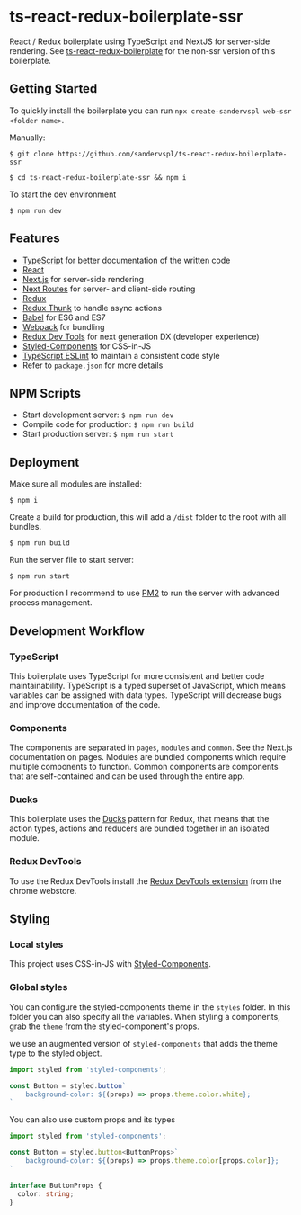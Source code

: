# ts-react-redux-boilerplate-ssr
React / Redux boilerplate using TypeScript and NextJS for server-side rendering. See [ts-react-redux-boilerplate](https://github.com/sandervspl/ts-react-redux-boilerplate) for the non-ssr version of this boilerplate.

## Getting Started
To quickly install the boilerplate you can run `npx create-sandervspl web-ssr <folder name>`.

Manually:
```
$ git clone https://github.com/sandervspl/ts-react-redux-boilerplate-ssr
```

```
$ cd ts-react-redux-boilerplate-ssr && npm i
```

To start the dev environment
```
$ npm run dev
```

## Features
* [TypeScript](https://github.com/Microsoft/TypeScript) for better documentation of the written code
* [React](https://github.com/facebook/react)
* [Next.js](https://nextjs.org/) for server-side rendering
* [Next Routes](https://github.com/fridays/next-routes) for server- and client-side routing
* [Redux](https://github.com/rackt/redux)
* [Redux Thunk](https://github.com/gaearon/redux-thunk) to handle async actions
* [Babel](http://babeljs.io) for ES6 and ES7
* [Webpack](http://webpack.github.io) for bundling
* [Redux Dev Tools](https://github.com/gaearon/redux-devtools) for next generation DX (developer experience)
* [Styled-Components](https://github.com/styled-components/styled-components/) for CSS-in-JS
* [TypeScript ESLint](https://github.com/typescript-eslint/typescript-eslint) to maintain a consistent code style
* Refer to `package.json` for more details

## NPM Scripts
* Start development server: `$ npm run dev`
* Compile code for production: `$ npm run build`
* Start production server: `$ npm run start`

## Deployment
Make sure all modules are installed:  
```
$ npm i
```

Create a build for production, this will add a `/dist` folder to the root with all bundles.  
```
$ npm run build
```

Run the server file to start server:
```
$ npm run start
```

For production I recommend to use [PM2](http://pm2.keymetrics.io/) to run the server with advanced process management.

## Development Workflow
### TypeScript
This boilerplate uses TypeScript for more consistent and better code maintainability. TypeScript is a typed superset of JavaScript, which means variables can be assigned with data types. TypeScript will decrease bugs and improve documentation of the code.

### Components
The components are separated in `pages`, `modules` and `common`. See the Next.js documentation on pages. Modules are bundled components which require multiple components to function. Common components are components that are self-contained and can be used through the entire app.

### Ducks
This boilerplate uses the [Ducks](https://github.com/erikras/ducks-modular-redux) pattern for Redux, that means that the action types, actions and reducers are bundled together in an isolated module.

### Redux DevTools
To use the Redux DevTools install the [Redux DevTools extension](https://chrome.google.com/webstore/detail/redux-devtools/lmhkpmbekcpmknklioeibfkpmmfibljd) from the chrome webstore.

## Styling
### Local styles
This project uses CSS-in-JS with [Styled-Components](https://github.com/styled-components/styled-components/).

### Global styles
You can configure the styled-components theme in the `styles` folder. In this folder you can also specify all the variables. When styling a components, grab the `theme` from the styled-component's props.

we use an augmented version of `styled-components` that adds the theme type to the styled object.

```ts
import styled from 'styled-components';

const Button = styled.button`
    background-color: ${(props) => props.theme.color.white};
`
```

You can also use custom props and its types

```ts
import styled from 'styled-components';

const Button = styled.button<ButtonProps>`
    background-color: ${(props) => props.theme.color[props.color]};
`

interface ButtonProps {
  color: string;
}
```
